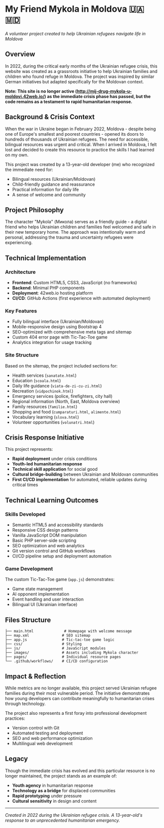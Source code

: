 # My Friend Mykola in Moldova 🇺🇦🇲🇩

*A volunteer project created to help Ukrainian refugees navigate life in Moldova*

## Overview

In 2022, during the critical early months of the Ukrainian refugee crisis, this website was created as a grassroots initiative to help Ukrainian families and children who found refuge in Moldova. The project was inspired by similar German initiatives but adapted specifically for the Moldovan context. 

**Note: This site is no longer active (http://mij-drug-mykola-u-moldovi.42web.io/) as the immediate crisis phase has passed, but the code remains as a testament to rapid humanitarian response.**

## Background & Crisis Context

When the war in Ukraine began in February 2022, Moldova - despite being one of Europe's smallest and poorest countries - opened its doors to hundreds of thousands of Ukrainian refugees. The need for accessible, bilingual resources was urgent and critical. When I arrived in Moldova, I felt lost and decided to create this resource to practice the skills I had learned on my own.

This project was created by a 13-year-old developer (me) who recognized the immediate need for:
- Bilingual resources (Ukrainian/Moldovan)
- Child-friendly guidance and reassurance
- Practical information for daily life
- A sense of welcome and community

## Project Philosophy

The character "Mykola" (Микола) serves as a friendly guide - a digital friend who helps Ukrainian children and families feel welcomed and safe in their new temporary home. The approach was intentionally warm and personal, addressing the trauma and uncertainty refugees were experiencing.

## Technical Implementation

### Architecture
- **Frontend**: Custom HTML5, CSS3, JavaScript (no frameworks)
- **Backend**: Minimal PHP components
- **Deployment**: 42web.io hosting platform
- **CI/CD**: GitHub Actions (first experience with automated deployment)

### Key Features
- Fully bilingual interface (Ukrainian/Moldovan)
- Mobile-responsive design using Bootstrap 4
- SEO-optimized with comprehensive meta tags and sitemap
- Custom 404 error page with Tic-Tac-Toe game
- Analytics integration for usage tracking

### Site Structure
Based on the sitemap, the project included sections for:
- Health services (`sanatate.html`)
- Education (`scoala.html`) 
- Daily life guidance (`viata-de-zi-cu-zi.html`)
- Recreation (`vidpochinok.html`)
- Emergency services (police, firefighters, city hall)
- Regional information (North, East, Moldova overview)
- Family resources (`familie.html`)
- Shopping and food (`cumparaturi.html`, `alimente.html`)
- Vocabulary learning (`slova.html`)
- Volunteer opportunities (`volunatri.html`)

## Crisis Response Initiative

This project represents:
- **Rapid deployment** under crisis conditions
- **Youth-led humanitarian response**
- **Technical skill application** for social good
- **Cultural bridge-building** between Ukrainian and Moldovan communities
- **First CI/CD implementation** for automated, reliable updates during critical times

## Technical Learning Outcomes

### Skills Developed
- Semantic HTML5 and accessibility standards
- Responsive CSS design patterns
- Vanilla JavaScript DOM manipulation
- Basic PHP server-side scripting
- SEO optimization and web analytics
- Git version control and GitHub workflows
- CI/CD pipeline setup and deployment automation

### Game Development
The custom Tic-Tac-Toe game (`app.js`) demonstrates:
- Game state management
- AI opponent implementation
- Event handling and user interaction
- Bilingual UI (Ukrainian interface)

## Files Structure

```
├── main.html              # Homepage with welcome message
├── map.xml               # SEO sitemap
├── app.js                # Tic-tac-toe game logic
├── css/                  # Styling
├── js/                   # JavaScript modules
├── images/               # Assets including Mykola character
├── pages/                # Individual resource pages
└── .github/workflows/    # CI/CD configuration
```

## Impact & Reflection

While metrics are no longer available, this project served Ukrainian refugee families during their most vulnerable period. The initiative demonstrates how young developers can contribute meaningfully to humanitarian crises through technology.

The project also represents a first foray into professional development practices:
- Version control with Git
- Automated testing and deployment
- SEO and web performance optimization
- Multilingual web development

## Legacy

Though the immediate crisis has evolved and this particular resource is no longer maintained, the project stands as an example of:
- **Youth agency** in humanitarian response
- **Technology as a bridge** for displaced communities  
- **Rapid prototyping** under pressure
- **Cultural sensitivity** in design and content

---

*Created in 2022 during the Ukrainian refugee crisis. A 13-year-old's response to an unprecedented humanitarian emergency.*

